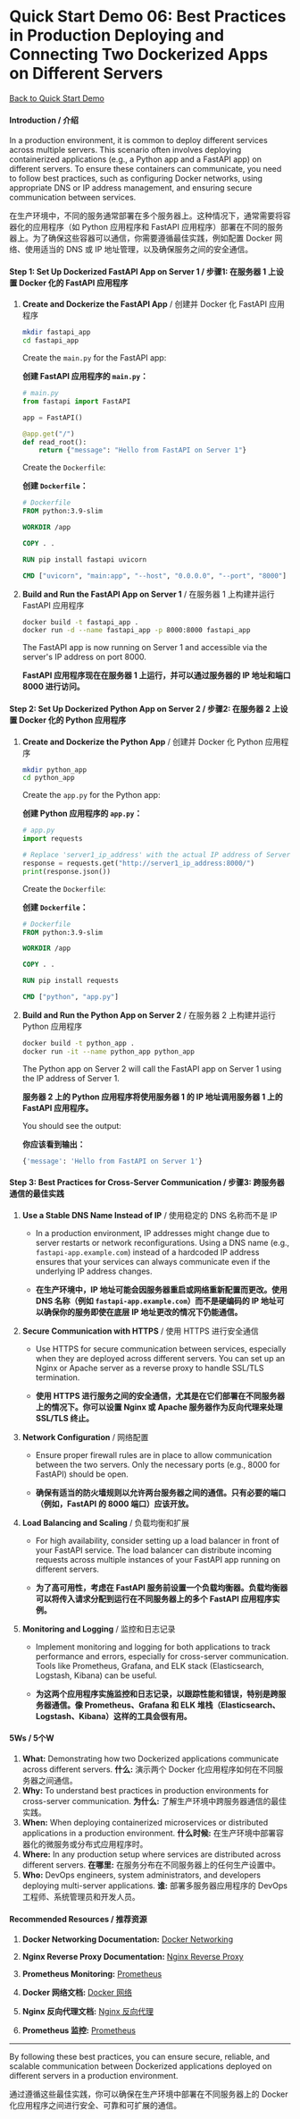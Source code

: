 # Quick Start Demo 06: Best Practices in Production Deploying and Connecting Two Dockerized Apps on Different Servers

[Back to Quick Start Demo](https://github.com/uwspstar/20-Day-Challenge-List/blob/main/Docker/Quick%20Start%20Demo.md)

#### Introduction / 介绍

In a production environment, it is common to deploy different services across multiple servers. This scenario often involves deploying containerized applications (e.g., a Python app and a FastAPI app) on different servers. To ensure these containers can communicate, you need to follow best practices, such as configuring Docker networks, using appropriate DNS or IP address management, and ensuring secure communication between services.

在生产环境中，不同的服务通常部署在多个服务器上。这种情况下，通常需要将容器化的应用程序（如 Python 应用程序和 FastAPI 应用程序）部署在不同的服务器上。为了确保这些容器可以通信，你需要遵循最佳实践，例如配置 Docker 网络、使用适当的 DNS 或 IP 地址管理，以及确保服务之间的安全通信。

#### Step 1: Set Up Dockerized FastAPI App on Server 1 / 步骤1: 在服务器 1 上设置 Docker 化的 FastAPI 应用程序

1. **Create and Dockerize the FastAPI App** / 创建并 Docker 化 FastAPI 应用程序

   ```bash
   mkdir fastapi_app
   cd fastapi_app
   ```

   Create the `main.py` for the FastAPI app:

   **创建 FastAPI 应用程序的 `main.py`：**

   ```python
   # main.py
   from fastapi import FastAPI

   app = FastAPI()

   @app.get("/")
   def read_root():
       return {"message": "Hello from FastAPI on Server 1"}
   ```

   Create the `Dockerfile`:

   **创建 `Dockerfile`：**

   ```dockerfile
   # Dockerfile
   FROM python:3.9-slim

   WORKDIR /app

   COPY . .

   RUN pip install fastapi uvicorn

   CMD ["uvicorn", "main:app", "--host", "0.0.0.0", "--port", "8000"]
   ```

2. **Build and Run the FastAPI App on Server 1** / 在服务器 1 上构建并运行 FastAPI 应用程序

   ```bash
   docker build -t fastapi_app .
   docker run -d --name fastapi_app -p 8000:8000 fastapi_app
   ```

   The FastAPI app is now running on Server 1 and accessible via the server's IP address on port 8000.

   **FastAPI 应用程序现在在服务器 1 上运行，并可以通过服务器的 IP 地址和端口 8000 进行访问。**

#### Step 2: Set Up Dockerized Python App on Server 2 / 步骤2: 在服务器 2 上设置 Docker 化的 Python 应用程序

1. **Create and Dockerize the Python App** / 创建并 Docker 化 Python 应用程序

   ```bash
   mkdir python_app
   cd python_app
   ```

   Create the `app.py` for the Python app:

   **创建 Python 应用程序的 `app.py`：**

   ```python
   # app.py
   import requests

   # Replace 'server1_ip_address' with the actual IP address of Server 1
   response = requests.get("http://server1_ip_address:8000/")
   print(response.json())
   ```

   Create the `Dockerfile`:

   **创建 `Dockerfile`：**

   ```dockerfile
   # Dockerfile
   FROM python:3.9-slim

   WORKDIR /app

   COPY . .

   RUN pip install requests

   CMD ["python", "app.py"]
   ```

2. **Build and Run the Python App on Server 2** / 在服务器 2 上构建并运行 Python 应用程序

   ```bash
   docker build -t python_app .
   docker run -it --name python_app python_app
   ```

   The Python app on Server 2 will call the FastAPI app on Server 1 using the IP address of Server 1.

   **服务器 2 上的 Python 应用程序将使用服务器 1 的 IP 地址调用服务器 1 上的 FastAPI 应用程序。**

   You should see the output:

   **你应该看到输出：**

   ```bash
   {'message': 'Hello from FastAPI on Server 1'}
   ```

#### Step 3: Best Practices for Cross-Server Communication / 步骤3: 跨服务器通信的最佳实践

1. **Use a Stable DNS Name Instead of IP** / 使用稳定的 DNS 名称而不是 IP

   - In a production environment, IP addresses might change due to server restarts or network reconfigurations. Using a DNS name (e.g., `fastapi-app.example.com`) instead of a hardcoded IP address ensures that your services can always communicate even if the underlying IP address changes.

   - **在生产环境中，IP 地址可能会因服务器重启或网络重新配置而更改。使用 DNS 名称（例如 `fastapi-app.example.com`）而不是硬编码的 IP 地址可以确保你的服务即使在底层 IP 地址更改的情况下仍能通信。**

2. **Secure Communication with HTTPS** / 使用 HTTPS 进行安全通信

   - Use HTTPS for secure communication between services, especially when they are deployed across different servers. You can set up an Nginx or Apache server as a reverse proxy to handle SSL/TLS termination.

   - **使用 HTTPS 进行服务之间的安全通信，尤其是在它们部署在不同服务器上的情况下。你可以设置 Nginx 或 Apache 服务器作为反向代理来处理 SSL/TLS 终止。**

3. **Network Configuration** / 网络配置

   - Ensure proper firewall rules are in place to allow communication between the two servers. Only the necessary ports (e.g., 8000 for FastAPI) should be open.

   - **确保有适当的防火墙规则以允许两台服务器之间的通信。只有必要的端口（例如，FastAPI 的 8000 端口）应该开放。**

4. **Load Balancing and Scaling** / 负载均衡和扩展

   - For high availability, consider setting up a load balancer in front of your FastAPI service. The load balancer can distribute incoming requests across multiple instances of your FastAPI app running on different servers.

   - **为了高可用性，考虑在 FastAPI 服务前设置一个负载均衡器。负载均衡器可以将传入请求分配到运行在不同服务器上的多个 FastAPI 应用程序实例。**

5. **Monitoring and Logging** / 监控和日志记录

   - Implement monitoring and logging for both applications to track performance and errors, especially for cross-server communication. Tools like Prometheus, Grafana, and ELK stack (Elasticsearch, Logstash, Kibana) can be useful.

   - **为这两个应用程序实施监控和日志记录，以跟踪性能和错误，特别是跨服务器通信。像 Prometheus、Grafana 和 ELK 堆栈（Elasticsearch、Logstash、Kibana）这样的工具会很有用。**

#### 5Ws / 5个W

1. **What:** Demonstrating how two Dockerized applications communicate across different servers.
   **什么:** 演示两个 Docker 化应用程序如何在不同服务器之间通信。
2. **Why:** To understand best practices in production environments for cross-server communication.
   **为什么:** 了解生产环境中跨服务器通信的最佳实践。
3. **When:** When deploying containerized microservices or distributed applications in a production environment.
   **什么时候:** 在生产环境中部署容器化的微服务或分布式应用程序时。
4. **Where:** In any production setup where services are distributed across different servers.
   **在哪里:** 在服务分布在不同服务器上的任何生产设置中。
5. **Who:** DevOps engineers, system administrators, and developers deploying multi-server applications.
   **谁:** 部署多服务器应用程序的 DevOps 工程师、系统管理员和开发人员。

#### Recommended Resources / 推荐资源

1. **Docker Networking Documentation:** [Docker Networking](https://docs.docker.com/network/)
2. **Nginx Reverse Proxy Documentation:** [Nginx Reverse Proxy](https://docs.nginx.com/nginx/admin-guide/web-server/reverse-proxy/)
3. **Prometheus Monitoring:** [Prometheus](https://prometheus.io/)

1. **Docker 网络文档:** [Docker 网络](https://docs.docker.com/network/)
2. **Nginx 反向代理文档:** [Nginx 反向代理](https://docs.nginx.com/nginx/admin-guide/web-server/reverse-proxy/)
3. **Prometheus 监控:** [Prometheus](https://prometheus.io/)

---

By following these best practices, you can ensure secure, reliable, and scalable communication between Dockerized applications deployed on different servers in a production environment.

通过遵循这些最佳实践，你可以确保在生产环境中部署在不同服务器上的 Docker 化应用程序之间进行安全、可靠和可扩展的通信。
